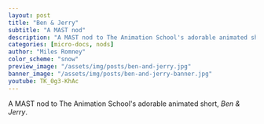 ```yaml
---
layout: post
title: "Ben & Jerry"
subtitle: "A MAST nod"
description: "A MAST nod to The Animation School's adorable animated short, _Ben & Jerry_."
categories: [micro-docs, nods]
author: "Miles Romney"
color_scheme: "snow"
preview_image: "/assets/img/posts/ben-and-jerry.jpg"
banner_image: "/assets/img/posts/ben-and-jerry-banner.jpg"
youtube: TK_0g3-KhAc
---
```


A MAST nod to The Animation School's adorable animated short, _Ben & Jerry_.
